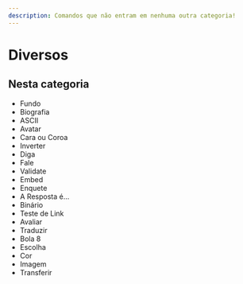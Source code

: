 ```yaml
---
description: Comandos que não entram em nenhuma outra categoria!
---
```


# Diversos

## Nesta categoria

* Fundo
* Biografia
* ASCII
* Avatar
* Cara ou Coroa
* Inverter
* Diga
* Fale
* Validate
* Embed
* Enquete
* A Resposta é...
* Binário
* Teste de Link
* Avaliar
* Traduzir
* Bola 8
* Escolha
* Cor
* Imagem
* Transferir

